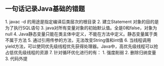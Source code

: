 <h2> 一句话记录Java基础的错题 </h2>
1. javac -d 的用途是指定编译后类层次的根目录    
2. 建立Statement 对象的目的是为了执行SQL语句  
3. java对所有变量对象的初始默认值。全是0和false，对象为null  
4. Java静态变量只能在类主体中定义，不能在方法中定义。静态变量属于类不属于方法  
5. 通过引用传参的方法，无法改变String值和int值  
6. 当线程调用yield方法，可以使同优先级线程优先获得处理器。Java中，高优先级线程可以抢占低优先级线程的资源  
7. 针对循环优化进行的有：  
    1. 强度削弱  
    2. 删除归纳变量  
    3. 代码外提  
